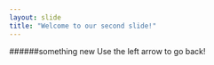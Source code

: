 ```yaml
---
layout: slide
title: "Welcome to our second slide!"
---
```

######something new
Use the left arrow to go back!
